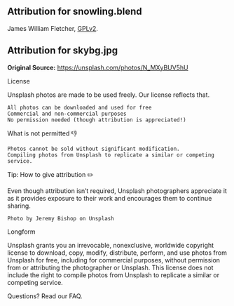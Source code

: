 ## Attribution for snowling.blend

James William Fletcher, [GPLv2](https://github.com/mrbid/Snowling/blob/main/LICENSE).

## Attribution for skybg.jpg

**Original Source:** https://unsplash.com/photos/N_MXyBUV5hU

License

Unsplash photos are made to be used freely. Our license reflects that.

    All photos can be downloaded and used for free
    Commercial and non-commercial purposes
    No permission needed (though attribution is appreciated!)

What is not permitted 👎

    Photos cannot be sold without significant modification.
    Compiling photos from Unsplash to replicate a similar or competing service.

Tip: How to give attribution ✏️

Even though attribution isn’t required, Unsplash photographers appreciate it as it provides exposure to their work and encourages them to continue sharing.

    Photo by Jeremy Bishop on Unsplash

Longform

Unsplash grants you an irrevocable, nonexclusive, worldwide copyright license to download, copy, modify, distribute, perform, and use photos from Unsplash for free, including for commercial purposes, without permission from or attributing the photographer or Unsplash. This license does not include the right to compile photos from Unsplash to replicate a similar or competing service.

Questions? Read our FAQ.

